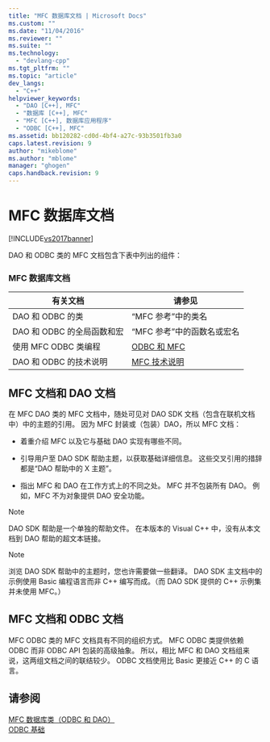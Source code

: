 ```yaml
---
title: "MFC 数据库文档 | Microsoft Docs"
ms.custom: ""
ms.date: "11/04/2016"
ms.reviewer: ""
ms.suite: ""
ms.technology: 
  - "devlang-cpp"
ms.tgt_pltfrm: ""
ms.topic: "article"
dev_langs: 
  - "C++"
helpviewer_keywords: 
  - "DAO [C++], MFC"
  - "数据库 [C++], MFC"
  - "MFC [C++], 数据库应用程序"
  - "ODBC [C++], MFC"
ms.assetid: bb120282-cd0d-4bf4-a27c-93b3501fb3a0
caps.latest.revision: 9
author: "mikeblome"
ms.author: "mblome"
manager: "ghogen"
caps.handback.revision: 9
---
```

# MFC 数据库文档
[!INCLUDE[vs2017banner](../assembler/inline/includes/vs2017banner.md)]

DAO 和 ODBC 类的 MFC 文档包含下表中列出的组件：  
  
### MFC 数据库文档  
  
|有关文档|请参见|  
|----------|---------|  
|DAO 和 ODBC 的类|“MFC 参考”中的类名|  
|DAO 和 ODBC 的全局函数和宏|“MFC 参考”中的函数名或宏名|  
|使用 MFC ODBC 类编程|[ODBC 和 MFC](../data/odbc/odbc-and-mfc.md)|  
|DAO 和 ODBC 的技术说明|[MFC 技术说明](../mfc/technical-notes-by-category.md)|  
  
##  <a name="_core_mfc_documentation_and_dao_documentation"></a> MFC 文档和 DAO 文档  
 在 MFC DAO 类的 MFC 文档中，随处可见对 DAO SDK 文档（包含在联机文档中）中的主题的引用。  因为 MFC 封装或（包装）DAO，所以 MFC 文档：  
  
-   着重介绍 MFC 以及它与基础 DAO 实现有哪些不同。  
  
-   引导用户至 DAO SDK 帮助主题，以获取基础详细信息。  这些交叉引用的措辞都是“DAO 帮助中的 X 主题”。  
  
-   指出 MFC 和 DAO 在工作方式上的不同之处。  MFC 并不包装所有 DAO。  例如，MFC 不为对象提供 DAO 安全功能。  
  
> [!NOTE]
>  DAO SDK 帮助是一个单独的帮助文件。  在本版本的 Visual C\+\+ 中，没有从本文档到 DAO 帮助的超文本链接。  
  
> [!NOTE]
>  浏览 DAO SDK 帮助中的主题时，您也许需要做一些翻译。  DAO SDK 主文档中的示例使用 Basic 编程语言而非 C\+\+ 编写而成。（而 DAO SDK 提供的 C\+\+ 示例集并未使用 MFC。）  
  
##  <a name="_core_mfc_documentation_and_odbc_documentation"></a> MFC 文档和 ODBC 文档  
 MFC ODBC 类的 MFC 文档具有不同的组织方式。  MFC ODBC 类提供依赖 ODBC 而非 ODBC API 包装的高级抽象。  所以，相比 MFC 和 DAO 文档组来说，这两组文档之间的联结较少。  ODBC 文档使用比 Basic 更接近 C\+\+ 的 C 语言。  
  
## 请参阅  
 [MFC 数据库类（ODBC 和 DAO）](../data/mfc-database-classes-odbc-and-dao.md)   
 [ODBC 基础](../data/odbc/odbc-basics.md)